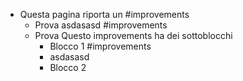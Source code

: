 - Questa pagina riporta un #improvements
	- Prova asdasasd #improvements
	- Prova Questo improvements ha dei sottoblocchi
		- Blocco 1 #improvements
		- asdasasd
		- Blocco 2